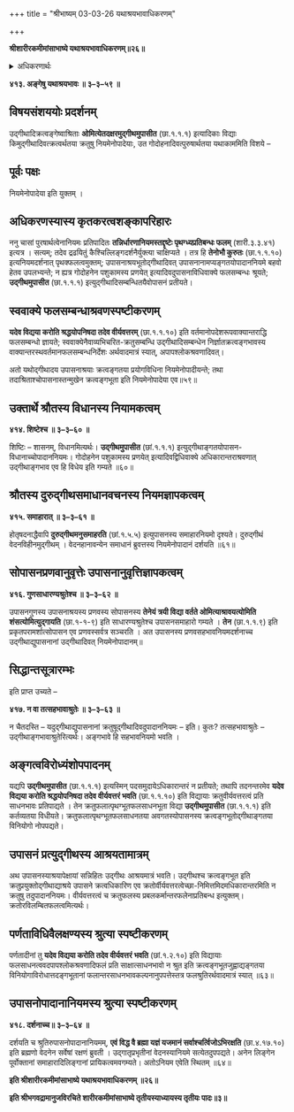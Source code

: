 +++
title = "श्रीभाष्यम् 03-03-26 यथाश्रयभावाधिकरणम्"

+++


**श्रीशारीरकमीमांसाभाष्ये यथाश्रयभावाधिकरणम्॥२६॥**

<details><summary>अधिकरणार्थः</summary>

उद्गीथाद्यङ्गाश्रितानामुपासनानां पृथक्फलतायाः उद्गीथाद्यनङ्गतायाश्च दर्शनात् क्रतुषूपादानानियमो दृढैव
</details>

**४१३. अङ्गेषु यथाश्रयभावः ॥ ३–३–५९ ॥**

## विषयसंशययोः प्रदर्शनम्

उद्गीथादिक्रत्वङ्गेष्वाश्रिताः **ओमित्येतदक्षरमुद्गीथमुपासीत** (छा.१.१.१) इत्यादिकाः विद्याः किमुद्गीथादिवत्क्रत्वर्थतया क्रतुषु नियमेनोपादेयाः, उत गोदोहनादिवत्पुरुषार्थतया यथाकाममिति विशये –

## पूर्वः पक्षः

नियमेनोपादेया इति युक्तम् ।

## अधिकरणस्यास्य कृतकरत्वशङ्कापरिहारः

ननु चासां पुरषार्थत्वेनानियमः प्रतिपादितः
**तन्निर्धारणानियमस्तद्दृष्टेः पृथग्ध्यप्रतिबन्धः फलम्** (शारी.३.३.४१) इत्यत्र । सत्यम्; तदेव द्रढयितुं कैश्चिल्लिङ्गदर्शनैर्युक्त्या चाक्षिप्यते । तत्र हि **तेनोभौ कुरुतः** (छा.१.१.१०) इत्यनियमदर्शनात् पृथक्फलत्वमुक्तम्; उपासनाश्रयभूतोद्गीथादिवत् उपासनानामप्यङ्गतयोपादाननियमे बहवो हेतव उपलभ्यन्ते; न ह्यत्र गोदोहनेन पशुकामस्य प्रणयेत् इत्यादिवदुपासनाविधिवाक्ये फलसम्बन्धः श्रूयते; **उद्गीथमुपासीत** (छा.१.१.१) इत्युद्गीथादिसम्बन्धितयैवोपासनं प्रतीयते।

## स्ववाक्ये फलसम्बन्धाश्रवणस्पष्टीकरणम्

**यदेव विद्यया करोति श्रद्धयोपनिषदा तदेव वीर्यवत्तरम्** (छा.१.१.१०) इति वर्तमानोपदेशरूपवाक्यान्तराद्धि फलसम्बन्धो ज्ञायते; स्ववाक्येनैवाव्यभिचरित-क्रतुसम्बन्धि उद्गीथादिसम्बन्धेन निर्ज्ञातक्रत्वङ्गभावस्य वाक्यान्तरस्थवर्तमानफलसम्बन्धनिर्देशः अर्थवादमात्रं स्यात्, अपापश्लोकश्रवणादिवत्।

अतो यथोद्गीथादय उपासनाश्रयाः क्रत्वङ्गतया प्रयोगविधिना नियमेनोपादीयन्ते; तथा तदाश्रिताश्चोपासनास्तन्मुखेन क्रत्वङ्गभूता इति नियमेनोपादेया एव॥५९॥

## उक्तार्थे श्रौतस्य विधानस्य नियामकत्वम्

**४१४. शिष्टेश्च ॥ ३–३–६० ॥**

शिष्टिः – शासनम्, विधानमित्यर्थः। **उद्गीथमुपासीत** (छां.१.१.१) इत्युद्गीथाङ्गतयोपासन-विधानाच्चोपादाननियमः। गोदोहनेन पशुकामस्य प्रणयेत् इत्यादिवद्विधिवाक्ये अधिकारान्तराश्रवणात् उद्गीथाङ्गभाव एव हि विधेय इति गम्यते ॥६०॥

## श्रौतस्य दुरुद्गीथसमाधानवचनस्य नियमज्ञापकत्वम्

**४१५. समाहारात् ॥ ३–३–६१ ॥**

होतृषदनाद्धैवापि **दुरुद्गीथमनुसमाहरति** (छां.१.५.५) इत्युपासनस्य समाहारनियमो दृश्यते। दुरुद्गीथं वेदनविहीनमुद्गीथम् । वेदनहानावन्येन समाधानं ब्रुवत्तस्य नियमेनोपादानं दर्शयति ॥६१॥

## सोपासनप्रणवानुवृत्तेः उपासनानुवृत्तिज्ञापकत्वम्

**४१६. गुणसाधारण्यश्रुतेश्च ॥ ३–३–६२ ॥**

उपासनगुणस्य उपासनाश्रयस्य प्रणवस्य सोपासनस्य **तेनेयं त्रयी विद्या वर्तते ओमित्याश्रावयत्योमिति शंसत्योमित्युद्गायति** (छा.१-१-९) इति साधारण्यश्रुतेश्च उपासनसमाहारो गम्यते । **तेन** (छा.१.१.९) इति प्रकृतपरामर्शात्सोपासन एव प्रणवस्सर्वत्र सञ्चरति । अत उपासनस्य प्रणवसहभावनियमदर्शनाच्च उद्गीथाद्युपासनानां उद्गीथादिवत् नियमेनोपादानम्॥

## सिद्धान्तसूत्रारम्भः

इति प्राप्त उच्यते –

**४१७. न वा तत्सहभावाश्रुतेः ॥ ३–३–६३ ॥**

न चैतदस्ति – यदुद्गीथाद्युपासनानां क्रतुषूद्गीथादिवदुपादाननियमः – इति। कुतः? तत्सहभावाश्रुतेः – उद्गीथाङ्गभावाश्रुतेरित्यर्थः। अङ्गभावे हि सहभावनियमो भवति ।

## अङ्गत्वविरोध्यंशोपपादनम्

यद्यपि **उद्गीथमुपासीत** (छा.१.१.१) इत्यस्मिन् पदसमुदायेऽधिकारान्तरं न प्रतीयते; तथापि तदनन्तरमेव **यदेव विद्यया करोति श्रद्धयोपनिषदा तदेव वीर्यवत्तरं भवति** (छा.१.१.१०) इति विद्यायाः क्रतुवीर्यवत्तरत्वं प्रति साधनभावः प्रतिपाद्यते । तेन क्रतुफलात्पृथग्भूतफलसाधनभूता विद्या **उद्गीथमुपासीत** (छा.१.१.१) इति कर्तव्यतया विधीयते। क्रतुफलात्पृथग्भूतफलसाधनतया अवगतस्योपासनस्य क्रत्वङ्गभूतोद्गीथाङ्गतया विनियोगो नोपपद्यते।

## उपासनं प्रत्युद्गीथस्य आश्रयतामात्रम्

अथ उपासनस्याश्रयापेक्षायां सन्निहितः उद्गीथः आश्रयमात्रं भवति। उद्गीथश्च क्रत्वङ्गभूत इति क्रतुप्रयुक्तोद्गीथाद्याश्रये उपासने क्रत्वधिकारिण एव क्रतोर्वीर्यवत्तरत्वेच्छा-निमित्तमिदमधिकारान्तरमिति न क्रतुषु तदुपादाननियमः। वीर्यवत्तरत्वं च क्रतुफलस्य प्रबलकर्मान्तरफलेनाप्रतिबन्ध इत्युक्तम्। क्रतोरविलम्बितफलत्वमित्यर्थः।

## पर्णताविधिवैलक्षण्यस्य श्रुत्या स्पष्टीकरणम्

पर्णतादीनां तु **यदेव विद्यया करोति तदेव वीर्यवत्तरं भवति** (छां.१.२.१०) इति विद्यायाः फलसाधनत्ववदपापश्लोकश्रवणादिफलं प्रति साक्षात्साधनभावो न श्रुत इति क्रत्वङ्गभूतजुह्वाद्यङ्गतया विनियोगाविरोधात्तदङ्गभूतानां फलान्तरसाधनभावकल्पनानुपपत्तेस्तत्र फलश्रुतिरर्थवादमात्रं स्यात् ॥६३॥

## उपासनोपादानानियमस्य श्रुत्या स्पष्टीकरणम्

**४१८. दर्शनाच्च॥ ३–३–६४ ॥**

दर्शयति च श्रुतिरुपासनोपादानानियमम्, **एवं विद्ध वै ब्रह्मा यज्ञं यजमानं सर्वाश्चर्त्विजोऽभिरक्षति** (छा.४.१७.१०) इति ब्रह्मणो वेदनेन सर्वेषां रक्षणं ब्रुवती । उद्गातृप्रभृतीनां वेदनस्यानियमे सत्येतदुपपद्यते। अनेन लिङ्गेन पूर्वोक्तानां समाहारादिलिङ्गानां प्रायिकत्वमवगम्यते। अतोऽनियम एवेति स्थितम् ॥६४॥

**इति श्रीशारीरकमीमांसाभाष्ये यथाश्रयभावाधिकरणम् ॥२६॥**

**इति श्रीभगवद्रामानुजविरचिते शारीरकमीमांसाभाष्ये तृतीयस्याध्यायस्य तृतीयः पादः॥३॥**


